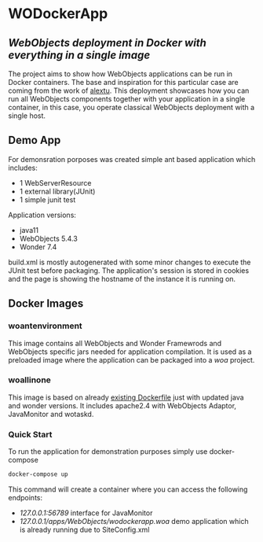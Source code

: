 # WODockerApp
## _WebObjects deployment in Docker with everything in a single image_

The project aims to show how WebObjects applications can be run in Docker containers. The base and inspiration for this particular case are coming from the work of [alextu](https://github.com/alextu/wodocker). This deployment showcases how you can run all WebObjects components together with your application in a single container, in this case, you operate classical WebObjects deployment with a single host.

## Demo App
For demonsration porposes was created simple ant based application which includes:
 - 1 WebServerResource
 - 1 external library(JUnit)
 - 1 simple junit test

Application versions:
 - java11
 - WebObjects 5.4.3
 - Wonder 7.4

build.xml is mostly autogenerated with some minor changes to execute the JUnit test before packaging. 
The application's session is stored in cookies and the page is showing the hostname of the instance it is running on.

## Docker Images 

### woantenvironment
This image contains all WebObjects and Wonder Framewrods and WebObjects specific jars needed for application compilation. It is used as a preloaded image where the application can be packaged into a _woa_ project. 

### woallinone
This image is based on already [existing Dockerfile](https://github.com/alextu/wodocker/blob/master/Dockerfile) just with updated java and wonder versions. It includes apache2.4 with WebObjects Adaptor, JavaMonitor and wotaskd.

### Quick Start
To run the application for demonstration purposes simply use docker-compose
```sh
docker-compose up
```
This command will create a container where you can access the following endpoints:
 - _127.0.0.1:56789_ interface for JavaMonitor
 - _127.0.0.1/apps/WebObjects/wodockerapp.woa_ demo application which is already running due to SiteConfig.xml
